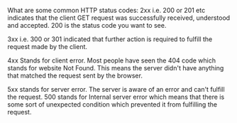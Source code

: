 What are some common HTTP status codes:
2xx i.e. 200 or 201 etc indicates that the client GET request was successfully received, understood and accepted. 200 is the status code you want to see.

3xx i.e. 300 or 301 indicated that further action is required to fulfill the request made by the client.

4xx Stands for client error. Most people have seen the 404 code which stands for website Not Found. This means the server didn't have anything that matched the request sent by the browser.

5xx stands for server error. The server is aware of an error and can't fulfill the request. 500 stands for Internal server error which means that there is some sort of unexpected condition which prevented it from fulfilling the request.